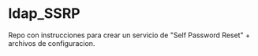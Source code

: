 # ldap_SSRP

Repo con instrucciones para crear un servicio de "Self Password Reset" + archivos de configuracion.


